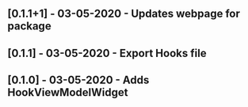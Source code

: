 ## [0.1.1+1] - 03-05-2020 - Updates webpage for package

## [0.1.1] - 03-05-2020 - Export Hooks file

## [0.1.0] - 03-05-2020 - Adds HookViewModelWidget